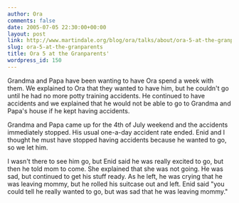 ```yaml
---
author: Ora
comments: false
date: 2005-07-05 22:30:00+00:00
layout: post
link: http://www.martindale.org/blog/ora/talks/about/ora-5-at-the-granparents
slug: ora-5-at-the-granparents
title: Ora 5 at the Granparents'
wordpress_id: 150
---
```


Grandma and Papa have been wanting to have Ora spend a week with them. We explained to Ora that they wanted to have him, but he couldn't go until he had no more potty training accidents. He continued to have accidents and we explained that he would not be able to go to Grandma and Papa's house if he kept having accidents.  
  
Grandma and Papa came up for the 4th of July weekend and the accidents immediately stopped. His usual one-a-day accident rate ended. Enid and I thought he must have stopped having accidents because he wanted to go, so we let him.  
  
I wasn't there to see him go, but Enid said he was really excited to go, but then he told mom to come. She explained that she was not going. He was sad, but continued to get his stuff ready. As he left, he was crying that he was leaving mommy, but he rolled his suitcase out and left. Enid said "you could tell he really wanted to go, but was sad that he was leaving mommy."
